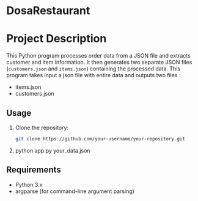 # DosaRestaurant

# Project Description

This Python program processes order data from a JSON file and extracts customer and item information. It then generates two separate JSON files (`customers.json` and `items.json`) containing the processed data.
This program takes input a json file with entire data and outputs two files :
- items.json
- customers.json 
## Usage

1. Clone the repository:

   ```sh
   git clone https://github.com/your-username/your-repository.git

2. python app.py your_data.json

## Requirements
- Python 3.x
- argparse (for command-line argument parsing)

